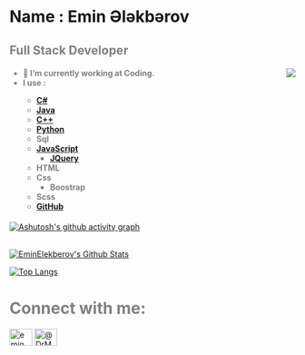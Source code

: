 # Name : Emin Ələkbərov


<font align="left"  color="gray"><h2>Full Stack Developer</h2>

<img src="http://www.psd-dude.com/tutorials/matrix-effect-animation-gif-photoshop-tutorial/matrix-effect-with-code-rain-animation-photoshop-tutorial.gif" align="right" >

  <h4 align="left"> <ul>
  <li>🔭 I’m currently working at Coding.</li>
  <li>I use : </li>
   <ul>
   <li><a href="https://github.com/EminElekberov/PragmatechCsharpProject">C#</a></li>
   <li><a href="https://github.com/EminElekberov/PragmatechCsharpProject">Java</a></li>
   <li><a href="https://github.com/EminElekberov/PragmatechCsharpProject">C++</a></li>
   <li><a href="https://github.com/DrMadWill/PragmatechFoundationProject">Python</a></li>
     <li>Sql</li>
   <li><a href="https://github.com/DrMadWill/JavaScript">JavaScript</a>
   <ul><li><a href="https://github.com/DrMadWill/JavaScript">JQuery</a></ul></li>
   <li>HTML</li>
   <li>Css
     <ul><li>Boostrap</li></ul>
   </li>
   <li>Scss</li>
   <li><a href="https://github.com/EminElekberov">GitHub</a></li>

</ul>

</h4><font/>
    


   
[![Ashutosh's github activity graph](https://activity-graph.herokuapp.com/graph?username=EminElekberov&theme=react-dark)](https://github.com/ashutosh00710/github-readme-activity-graph)
    
 <br/>
    <a href="https://github.com/EminElekberov"><img alt="EminElekberov's Github Stats" src="https://github-readme-stats.vercel.app/api?username=EminElekberov&show_icons=true&count_private=true&theme=tokyonight&hide_border=true" /></a>
  <br/>
    
[![Top Langs](https://github-readme-stats.vercel.app/api/top-langs/?username=EminElekberov&theme=tokyonight)](https://github.com/EminElekberov/github-readme-stats)
    
    
#  Connect with me: 

<p align="left">
<a href="https://www.instagram.com/emin.ekberovv/" target="blank"><img align="center" src="https://raw.githubusercontent.com/rahuldkjain/github-profile-readme-generator/master/src/images/icons/Social/instagram.svg" alt="emin.ekberovv" height="30" width="40" /></a>
<a href="https://medium.com/@eminelekberov09" target="blank"><img align="center" src="https://raw.githubusercontent.com/rahuldkjain/github-profile-readme-generator/master/src/images/icons/Social/medium.svg" alt="@DrMadWill" height="30" width="40" /></a>
